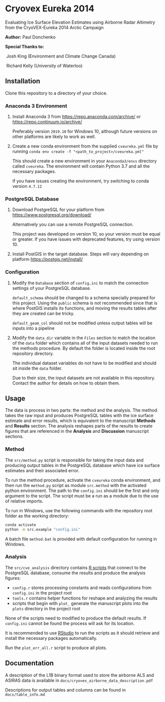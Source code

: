 # Cryovex Eureka 2014

Evaluating Ice Surface Elevation Estimates using Airborne Radar Altimetry from the CryoVEX-Eureka 2014 Arctic Campaign

**Author:** Paul Donchenko

**Special Thanks to:** 

​    Josh King (Environment and Climate Change Canada)

​    Richard Kelly (University of Waterloo)

## Installation

Clone this repository to a directory of your choice.

### Anaconda 3 Environment

1. Install Anaconda 3 from https://repo.anaconda.com/archive/ or https://repo.continuum.io/archive/

   Preferably version `2019.10` for Windows 10, although future versions on other platforms are likely to work as well.

2. Create a new conda environment from the supplied `cveureka.yml` file by running 
   `conda env create -f "<path_to_project>/cveureka.yml"`

   This should create a new environment in your `Anaconda3/envs` directory called `cveureka`. The environment will contain Python 3.7 and all the necessary packages.

   If you have issues creating the environment, try switching to conda version `4.7.12`

### PostgreSQL Database

1. Download PostgreSQL for your platform from https://www.postgresql.org/download/

   Alternatively you can use a remote PostgreSQL connection.

   This project was developed on version 10, so your version must be equal or greater. If you have issues with deprecated features, try using version 10.

2. Install PostGIS in the target database. Steps will vary depending on platform https://postgis.net/install/

### Configuration

1. Modify the `Database` section of `config.ini` to match the connection settings of your PostgreSQL database.

   `default_schema` should be changed to a schema specially prepared for this project. Using the `public` schema is not recommended since that is where PostGIS installs its functions, and moving the results tables after they are created can be tricky.

   `default_geom_col` should not be modified unless output tables will be inputs into a pipeline

2. Modify the `data_dir` variable in the `Files` section to match the location of the `data` folder which contains all of the input datasets needed to run the methods procedure. By default the folder is located inside the root repository directory.

   The individual dataset variables do not have to be modified and should sit inside the `data` folder.

   Due to their size, the input datasets are not available in this repository. Contact the author for details on how to obtain them.

## Usage

The data is process in two parts: the method and the analysis. The method takes the raw input and produces PostgreSQL tables with the ice surface estimate and error results, which is equivalent to the manuscript **Methods**  and **Results** section. The analysis reshapes parts of the results to create figures that are referenced in the **Analysis** and **Discussion** manuscript sections.

### Method

The `src/method.py` script is responsible for taking the input data and producing output tables in the PostgreSQL database which have ice surface estimates and their associated error.

To run the method procedure, activate the `cveureka` conda environment, and then run the `method.py` script as module `src.method` with the activated python environment. The path to the `config.ini` should be the first and only argument to the script. The script must be a run as a module due to the use of relative imports.

To run in Windows, use the following commands with the repository root folder as the working directory:

```bash
conda activate
python -m src.example "config.ini"

```

A batch file `method.bat` is provided with default configuration for running in Windows.

### Analysis

The `src/cve_analysis` directory contains  [R scripts](https://www.r-project.org/) that connect to the PostgreSQL database, consume the results and produce the analysis figures:

* `config.r` stores processing constants and reads configurations from `config.ini` in the project root
* `tools.r` contains helper functions for reshape and analyzing the results
* scripts that begin with `plot_`  generate the manuscript plots into the `plots` directory in the project root

None of the scripts need to modified to produce the default results. If `config.ini` cannot be found the process will ask for its location.

It is recommended to use [RStudio](https://rstudio.com/) to run the scripts as it should retrieve and install the necessary packages automatically.

Run the `plot_err_all.r` script to produce all plots.

## Documentation

A description of the L1B binary format used to store the airborne ALS and ASIRAS data is available in `docs/cryovex_airborne_data_description.pdf`

Descriptions for output tables and columns can be found in `docs/table_info.md`

